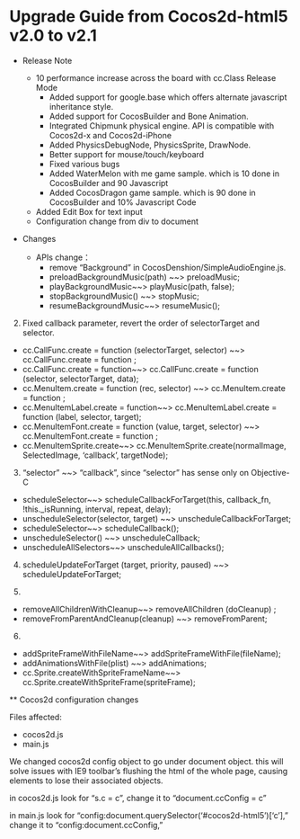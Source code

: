 Upgrade Guide from Cocos2d-html5 v2.0 to v2.1
=============================================

-   Release Note
    -   10 performance increase across the board with cc.Class Release Mode
        - Added support for google.base which offers alternate javascript inheritance style.
        - Added support for CocosBuilder and Bone Animation.
        - Integrated Chipmunk physical engine. API is compatible with Cocos2d-x and Cocos2d-iPhone
        - Added PhysicsDebugNode, PhysicsSprite, DrawNode.
        - Better support for mouse/touch/keyboard
        - Fixed various bugs
        - Added WaterMelon with me game sample. which is 10 done in CocosBuilder and 90 Javascript
        - Added CocosDragon game sample. which is 90 done in CocosBuilder and 10% Javascript Code
    -   Added Edit Box for text input
    -   Configuration change from div to document

-   Changes
    -   APIs change：
         - remove “Background” in CocosDenshion/SimpleAudioEngine.js.
         - preloadBackgroundMusic(path) ~~> preloadMusic;
         - playBackgroundMusic~~> playMusic(path, false);
         - stopBackgroundMusic() ~~> stopMusic;
         - resumeBackgroundMusic~~> resumeMusic();

2) Fixed callback parameter, revert the order of selectorTarget and selector.

- cc.CallFunc.create = function (selectorTarget, selector) ~~> cc.CallFunc.create = function ;
- cc.CallFunc.create = function~~> cc.CallFunc.create = function (selector, selectorTarget, data);
- cc.MenuItem.create = function (rec, selector) ~~> cc.MenuItem.create = function ;
- cc.MenuItemLabel.create = function~~> cc.MenuItemLabel.create = function (label, selector, target);
- cc.MenuItemFont.create = function (value, target, selector) ~~> cc.MenuItemFont.create = function ;
- cc.MenuItemSprite.create~~> cc.MenuItemSprite.create(normalImage, SelectedImage, ‘callback’, targetNode);
 
3) “selector” ~~> “callback”, since “selector” has sense only on Objective-C

- scheduleSelector~~> scheduleCallbackForTarget(this, callback\_fn, !this.\_isRunning, interval, repeat, delay);
- unscheduleSelector(selector, target) ~~> unscheduleCallbackForTarget;
- scheduleSelector~~> scheduleCallback();
- unscheduleSelector() ~~> unscheduleCallback;
- unscheduleAllSelectors~~> unscheduleAllCallbacks();
 
4) scheduleUpdateForTarget (target, priority, paused) ~~> scheduleUpdateForTarget;

5) 

- removeAllChildrenWithCleanup~~> removeAllChildren (doCleanup) ;
- removeFromParentAndCleanup(cleanup) ~~> removeFromParent;
 
6) 

- addSpriteFrameWithFileName~~> addSpriteFrameWithFile(fileName);
- addAnimationsWithFile(plist) ~~> addAnimations;
- cc.Sprite.createWithSpriteFrameName~~> cc.Sprite.createWithSpriteFrame(spriteFrame);
 
** Cocos2d configuration changes

Files affected:

- cocos2d.js
- main.js

We changed cocos2d config object to go under document object. this will solve issues with IE9 toolbar’s flushing the html of the whole page, causing elements to lose their associated objects.

in cocos2d.js
 look for “s.c = c”,
 change it to “document.ccConfig = c”

in main.js
 look for “config:document.querySelector(‘\#cocos2d-html5’)[‘c’],”
 change it to “config:document.ccConfig,”
